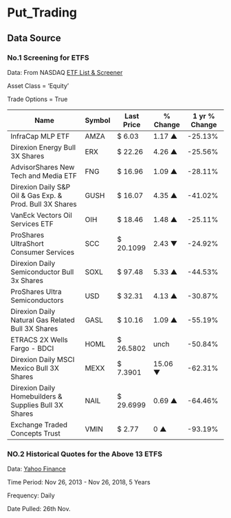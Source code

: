 # Put_Trading

## Data Source 

### No.1 Screening for ETFS
Data: From NASDAQ [ETF List & Screener](https://www.nasdaq.com/investing/etfs/etf-finder-results.aspx?assetclass=equity&performance=ry1&region=north-america&options=y)

Asset Class = ‘Equity’
 
Trade Options = True

| Name                                                     | Symbol | Last Price | % Change | 1 yr % Change |
|----------------------------------------------------------|--------|------------|----------|---------------|
| InfraCap MLP ETF                                         | AMZA   | $ 6.03     | 1.17 ▲   | -25.13%       |
| Direxion Energy Bull 3X Shares                           | ERX    | $ 22.26    | 4.26 ▲   | -25.56%       |
| AdvisorShares New Tech and Media ETF                     | FNG    | $ 16.96    | 1.09 ▲   | -28.11%       |
| Direxion Daily S&P Oil & Gas Exp. & Prod. Bull 3X Shares | GUSH   | $ 16.07    | 4.35 ▲   | -41.02%       |
| VanEck Vectors Oil Services ETF                          | OIH    | $ 18.46    | 1.48 ▲   | -25.11%       |
| ProShares UltraShort Consumer Services                   | SCC    | $ 20.1099  | 2.43 ▼   | -24.92%       |
| Direxion Daily Semiconductor Bull 3x Shares              | SOXL   | $ 97.48    | 5.33 ▲   | -44.53%       |
| ProShares Ultra Semiconductors                           | USD    | $ 32.31    | 4.13 ▲   | -30.87%       |
| Direxion Daily Natural Gas Related Bull 3X Shares        | GASL   | $ 10.16    | 1.09 ▲   | -55.19%       |
| ETRACS 2X Wells Fargo - BDCI                             | HOML   | $ 26.5802  | unch     | -50.84%       |
| Direxion Daily MSCI Mexico Bull 3X Shares                | MEXX   | $ 7.3901   | 15.06 ▼  | -62.31%       |
| Direxion Daily Homebuilders & Supplies Bull 3X Shares    | NAIL   | $ 29.6999  | 0.69 ▲   | -64.46%       |
| Exchange Traded Concepts Trust                           | VMIN   | $ 2.77     | 0 ▲      | -93.19%       |


### NO.2 Historical Quotes for the Above 13 ETFS
Data: [Yahoo Finance](https://finance.yahoo.com/lookup)

Time Period: Nov 26, 2013 - Nov 26, 2018, 5 Years

Frequency: Daily

Date Pulled: 26th Nov.

